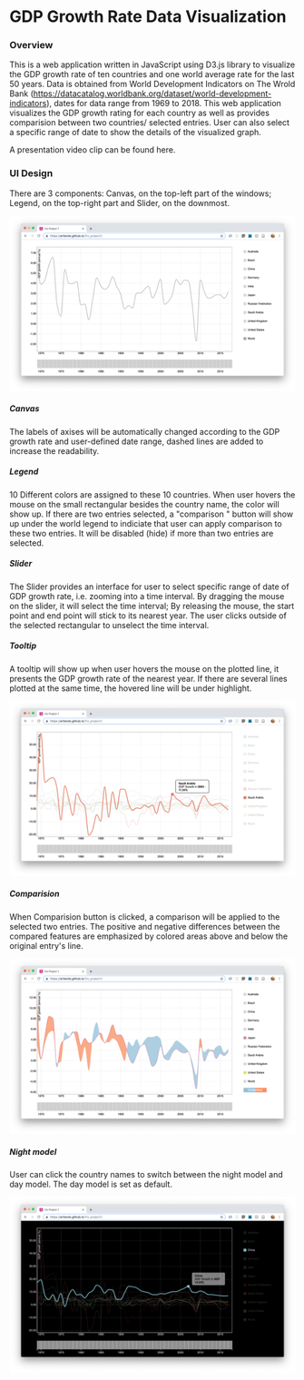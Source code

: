 # GDP Growth Rate Data Visualization

### Overview

This is a web application written in JavaScript using D3.js library to visualize the GDP growth rate of ten countries and one world average rate for the last 50 years. Data is obtained from World Development Indicators on The Wrold Bank (https://datacatalog.worldbank.org/dataset/world-development-indicators), dates for data range from 1969 to 2018. This web application visualizes the GDP growth rating for each country as well as provides comparision between two countries/ selected entries. User can also select a specific range of date to show the details of the visualized graph. 

A presentation video clip can be found here. 

### UI Design

There are 3 components: Canvas, on the top-left part of the windows; Legend, on the top-right part and Slider, on the downmost.

![](https://github.com/Artlands/Viz_project1/blob/master/img/ui.png)

##### Canvas

The labels of axises will be automatically changed according to the GDP growth rate and user-defined date range, dashed lines are added to increase the readability. 

##### Legend

10 Different colors are assigned to these 10 countries. When user hovers the mouse on the small rectangular besides the country name, the color will show up. If there are two entries selected, a "comparison " button will show up under the world legend to indiciate that user can apply comparison to these two entries. It will be disabled (hide) if more than two entries are selected.

##### Slider

The Slider provides an interface for user to select specific range of date of GDP growth rate, i.e. zooming into a time interval. By dragging  the mouse on the slider, it will select the time interval; By releasing the mouse, the start point and end point will stick to its nearest year. The user clicks outside of the selected rectangular to unselect the time interval.

##### Tooltip

A tooltip will show up when user hovers the mouse on the plotted line, it presents the GDP growth rate of the nearest year. If there are several lines plotted at the same time, the hovered line will be under highlight.

![](https://github.com/Artlands/Viz_project1/blob/master/img/tooltip.png)

##### Comparision

When Comparision button is clicked, a comparison will be applied to the selected two entries. The positive and negative differences between the compared features are emphasized by colored areas above and below the original entry's line.

![](https://github.com/Artlands/Viz_project1/blob/master/img/cmp.png)

##### Night model

User can click the country names to switch between the night model and day model. The day model is set as default.

![](https://github.com/Artlands/Viz_project1/blob/master/img/night.png)
